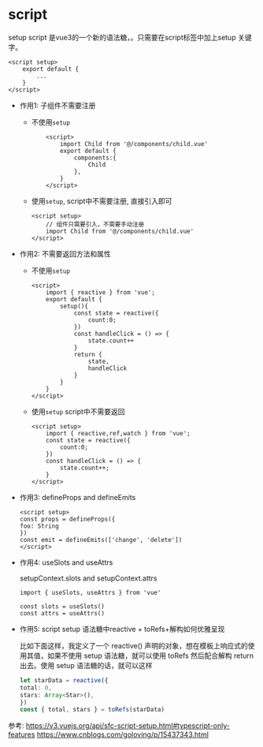 # script

setup script 是vue3的一个新的语法糖，。只需要在script标签中加上setup 关键字。

```vue
<script setup>
    export default {
        ...
    }
</script>
```



- 作用1: 子组件不需要注册

    - 不使用`setup`
        ```vue
            <script>
                import Child from '@/components/child.vue'
                export default {
                    components:{
                        Child
                    },
                }
            </script>
        ```

    - 使用`setup`, script中不需要注册, 直接引入即可

        ```vue
        <script setup>
            // 组件只需要引入，不需要手动注册
            import Child from '@/components/child.vue'
        </script>
        ```

- 作用2: 不需要返回方法和属性

    - 不使用`setup`
        
        ```vue
        <script>
            import { reactive } from 'vue';
            export default { 
                setup(){
                    const state = reactive({
                        count:0;
                    })
                    const handleClick = () => {
                        state.count++
                    }
                    return {
                        state,
                        handleClick
                    }
                }
            }
        </script>
        ```

    - 使用`setup` script中不需要返回

        ```vue
        <script setup>
            import { reactive,ref,watch } from 'vue';
            const state = reactive({
                count:0;
            })
            const handleClick = () => {
                state.count++;
            }
        </script>
        ```

- 作用3: defineProps and defineEmits
    
    ```vue
    <script setup>
    const props = defineProps({
    foo: String
    })
    const emit = defineEmits(['change', 'delete'])
    </script>
    ```


- 作用4: useSlots and useAttrs

    setupContext.slots and setupContext.attrs
    ```vue
    import { useSlots, useAttrs } from 'vue'

    const slots = useSlots()
    const attrs = useAttrs()
    ```

- 作用5: script setup 语法糖中reactive + toRefs+解构如何优雅呈现
    
    比如下面这样，我定义了一个 reactive() 声明的对象，想在模板上响应式的使用其值，如果不使用 setup 语法糖，就可以使用 toRefs 然后配合解构 return 出去。使用 setup 语法糖的话，就可以这样
    ```ts
    let starData = reactive({
    total: 0,
    stars: Array<Star>(),
    })
    const { total, stars } = toRefs(starData)
    ```



参考:
https://v3.vuejs.org/api/sfc-script-setup.html#typescript-only-features
https://www.cnblogs.com/goloving/p/15437343.html
